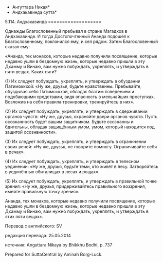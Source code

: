 * Ангуттара Никая*
* Андхакавинда сутта*

5\.114\. Андхакавинда
\=\=\=\=\=\=\=\=\=\=\=\=\=\=\=\=\=\=\=

Однажды Благословенный пребывал в стране Магадхов в Андхакавинде\. И тогда Достопочтенный Ананда подошёл к Благословенному, поклонился ему, и сел рядом\. Затем Благословенный сказал ему:

«Ананда, тех монахов, которые недавно получили посвящение, которые недавно ушли в бездомную жизнь, которые недавно пришли в эту Дхамму и Винаю, вам нужно побуждать, укреплять, и утверждать в пяти вещах\. Каких пяти?

\(1\) Их следует побуждать, укреплять, и утверждать в обуздании Патимоккхой: «Ну же, друзья, будьте нравственны\. Пребывайте, обуздывая себя Патимоккхой, обладая благим поведением и подобающими средствами, видя опасность в мельчайших проступках\. Возложив на себя правила тренировки, тренируйтесь в них»\.

\(2\) Их следует побуждать, укреплять, и утверждать в сдерживании органов чувств: «Ну же, друзья, охраняйте двери органов чувств\. Пусть осознанность будет вашим защитником\. Будьте осознанны и бдительны, обладая защищённым умом, умом, который находится под защитой осознанности»\.

\(3\) Их следует побуждать, укреплять, и утверждать в ограничении своих речей: «Ну же, друзья, не говорите помногу\. Ограничивайте себя в речах»\.

\(4\) Их следует побуждать, укреплять, и утверждать в телесном уединении: «Ну же, друзья, будьте теми, кто живёт в лесу\. Затворяйтесь в уединённых обиталищах в лесах и рощах»\.

\(5\) Их следует побуждать, укреплять, и утверждать в правильной точке зрения: «Ну же, друзья, придерживайтесь правильного воззрения, имейте правильную точку зрения»\.

Ананда, тех монахов, которые недавно получили посвящение, которые недавно ушли в бездомную жизнь, которые недавно пришли в эту Дхамму и Винаю, вам нужно побуждать, укреплять, и утверждать в этих пяти вещах»\.

Перевод с английского: SV

редакция перевода: 25\.05\.2014

источник: Anguttara Nikaya by Bhikkhu Bodhi, p\. 737

Prepared for SuttaCentral by Aminah Borg\-Luck\.